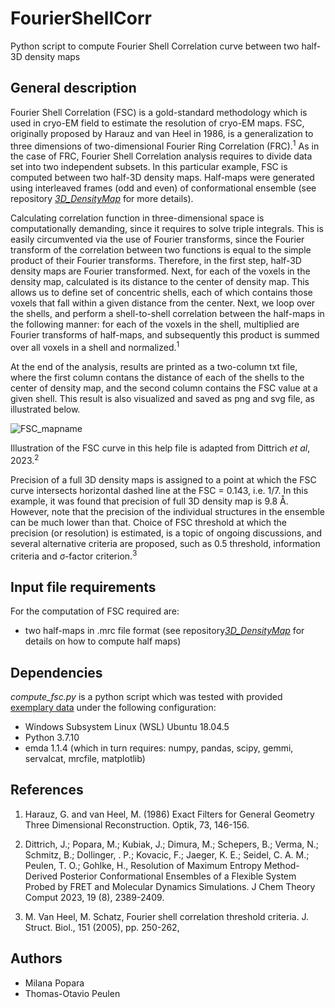 # FourierShellCorr
Python script to compute Fourier Shell Correlation curve between two half-3D density maps


## General description

Fourier Shell Correlation (FSC) is a gold-standard methodology which is used in cryo-EM field to estimate the resolution of cryo-EM maps.
FSC, originally proposed by Harauz and van Heel in 1986, is a generalization to three dimensions of two-dimensional Fourier Ring Correlation (FRC).<sup>1</sup>
As in the case of FRC, Fourier Shell Correlation analysis requires to divide data set into two independent subsets. In this particular example, FSC is computed between two half-3D density maps.
Half-maps were generated using interleaved frames (odd and even) of conformational ensemble (see repository [_3D_DensityMap_](https://github.com/mpopara/3D_DensityMap) for more details). 

Calculating correlation function in three-dimensional space is computationally demanding, since it requires to solve triple integrals. This is easily circumvented via the use of Fourier transforms,
since the Fourier transform of the correlation between two functions is equal to the simple product of their Fourier transforms.
Therefore, in the first step, half-3D density maps are Fourier transformed. Next, for each of the voxels in the density map, calculated is its distance to the center of density map. This allows us to define set of concentric shells, each of which
contains those voxels that fall within a given distance from the center.
Next, we loop over the shells, and perform a shell-to-shell correlation between the half-maps in the following manner: for each of the voxels in the shell, multiplied are Fourier transforms of half-maps, and subsequently this product is summed over all voxels in a shell and normalized.<sup>1</sup> 

At the end of the analysis, results are printed as a two-column txt file, where the first column contans the distance of each of the shells to the center of density map, and the second column contains the FSC value at a given shell. This result is also
visualized and saved as png and svg file, as illustrated below.

![FSC_mapname](https://github.com/mpopara/FourierShellCorr/assets/40856779/9cf53eea-acd4-49ab-8f5f-7ff1d1816d19)

Illustration of the FSC curve in this help file is adapted from Dittrich _et al_, 2023.<sup>2</sup> 

Precision of a full 3D density maps is assigned to a point at which the FSC curve intersects horizontal dashed line at the FSC = 0.143, i.e. 1/7. In this example, it was found that precision of full 3D density map is 9.8 Å. However, note that the
precision of the individual structures in the ensemble can be much lower than that.
Choice of FSC threshold at which the precision (or resolution) is estimated, is a topic of ongoing discussions, and several alternative criteria are proposed, such as 0.5 threshold, information criteria and &sigma;-factor criterion.<sup>3</sup>

## Input file requirements

For the computation of FSC required are:

* two half-maps in .mrc file format (see repository[_3D_DensityMap_](https://github.com/mpopara/3D_DensityMap) for details on how to compute half maps)


## Dependencies
_compute_fsc.py_ is a python script which was tested with provided [exemplary data](https://github.com/mpopara/FourierShellCorr/tree/main/example_data) under the following configuration:

* Windows Subsystem Linux (WSL) Ubuntu 18.04.5
* Python 3.7.10
* emda 1.1.4 (which in turn requires: numpy, pandas, scipy, gemmi, servalcat, mrcfile, matplotlib)


## References
1. Harauz, G. and van Heel, M. (1986) Exact Filters for General Geometry Three Dimensional Reconstruction. Optik, 73, 146-156. 

2.   Dittrich, J.; Popara, M.; Kubiak, J.; Dimura, M.; Schepers, B.; Verma, N.; Schmitz, B.; Dollinger, . P.; Kovacic, F.; Jaeger, K. E.;
Seidel, C. A. M.; Peulen, T. O.; Gohlke, H., Resolution of Maximum Entropy Method-Derived Posterior Conformational Ensembles of a Flexible System Probed by FRET and Molecular Dynamics Simulations.
J Chem Theory Comput 2023, 19 (8), 2389-2409.

3. M. Van Heel, M. Schatz, Fourier shell correlation threshold criteria. J. Struct. Biol., 151 (2005), pp. 250-262,

## Authors

* Milana Popara
* Thomas-Otavio Peulen
